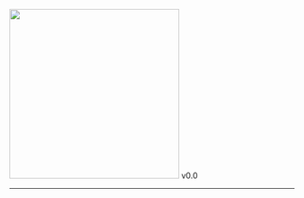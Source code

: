 <img src="https://github.com/user-attachments/assets/2447bc42-49f9-4336-9a34-bd8198f82fb0" style="width:300px"/> <span>v0.0</span> <br/>
<hr/>

